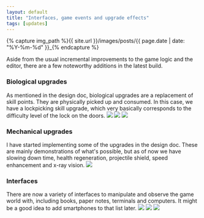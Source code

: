 ```yaml
---
layout: default
title: "Interfaces, game events and upgrade effects"
tags: [updates]
---
```

{% capture img_path %}{{ site.url }}/images/posts/{{ page.date | date: "%Y-%m-%d" }}_{% endcapture %}

Aside from the usual incremental improvements to the game logic and the editor, there are a few noteworthy additions in the latest build.

### Biological upgrades
As mentioned in the design doc, biological upgrades are a replacement of skill points. They are physically picked up and consumed. In this case, we have a lockpicking skill upgrade, which very basically corresponds to the difficulty level of the lock on the doors.
<a data-lightbox="gallery" href="{{ img_path }}biological_upgrades.jpg"><img src="{{ img_path }}biological_upgrades.jpg" /></a>
<a data-lightbox="gallery" href="{{ img_path }}biological_upgrades_menu.jpg"><img src="{{ img_path }}biological_upgrades_menu.jpg" /></a>
<a data-lightbox="gallery" href="{{ img_path }}lockpick.jpg"><img src="{{ img_path }}lockpick.jpg" /></a>

### Mechanical upgrades
I have started implementing some of the upgrades in the design doc. These are mainly demonstrations of what's possible, but as of now we have slowing down time, health regeneration, projectile shield, speed enhancement and x-ray vision.
<a data-lightbox="gallery" href="{{ img_path }}lockpick.jpg"><img src="{{ img_path }}shield.jpg" /></a>

### Interfaces
There are now a variety of interfaces to manipulate and observe the game world with, including books, paper notes, terminals and computers. It might be a good idea to add smartphones to that list later.
<a data-lightbox="gallery" href="{{ img_path }}computer.jpg"><img src="{{ img_path }}computer.jpg" /></a>
<a data-lightbox="gallery" href="{{ img_path }}computer_loggedin.jpg"><img src="{{ img_path }}computer_loggedin.jpg" /></a>
<a data-lightbox="gallery" href="{{ img_path }}terminal.jpg"><img src="{{ img_path }}terminal.jpg" /></a>
